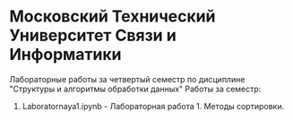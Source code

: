 # Московский Технический Университет Связи и Информатики
Лабораторные работы за четвертый семестр по дисциплине "Структуры и алгоритмы обработки данных"
Работы за семестр: 
1) Laboratornaya1.ipynb - Лабораторная работа 1. Методы сортировки.
